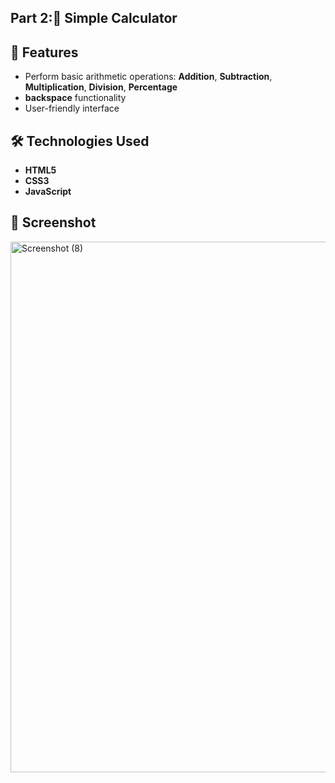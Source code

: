 ## Part 2:🧮 Simple Calculator

## 🚀 Features
- Perform basic arithmetic operations: **Addition**, **Subtraction**, **Multiplication**, **Division**, **Percentage**
- **backspace** functionality
- User-friendly interface

## 🛠️ Technologies Used
- **HTML5**
- **CSS3**
- **JavaScript**

## 📸 Screenshot
<img width="1859" height="849" alt="Screenshot (8)" src="https://github.com/user-attachments/assets/216644bb-23a3-4b2b-9b05-6258bdaa4e14" />

